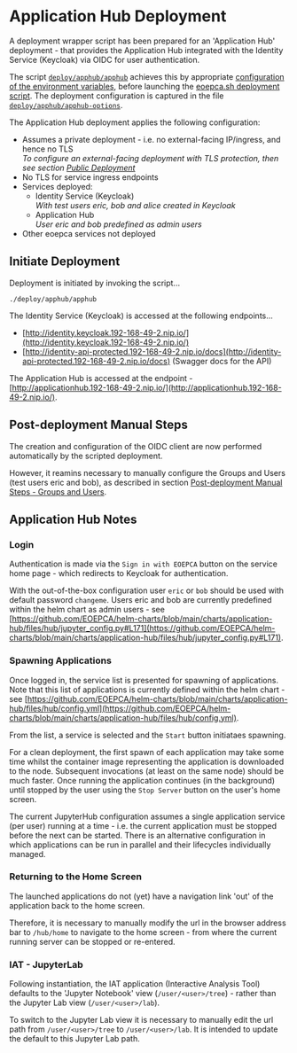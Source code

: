 # Application Hub Deployment

A deployment wrapper script has been prepared for an 'Application Hub' deployment - that provides the Application Hub integrated with the Identity Service (Keycloak) via OIDC for user authentication.

The script [`deploy/apphub/apphub`](https://github.com/EOEPCA/deployment-guide/blob/integration/deploy/apphub/apphub) achieves this by appropriate [configuration of the environment variables](scripted-deployment.md#environment-variables), before launching the [eoepca.sh deployment script](scripted-deployment.md#command-line-arguments). The deployment configuration is captured in the file [`deploy/apphub/apphub-options`](https://github.com/EOEPCA/deployment-guide/blob/integration/deploy/apphub/apphub-options).

The Application Hub deployment applies the following configuration:

* Assumes a private deployment - i.e. no external-facing IP/ingress, and hence no TLS<br>
  _To configure an external-facing deployment with TLS protection, then see section [Public Deployment](scripted-deployment.md#public-deployment)_
* No TLS for service ingress endpoints
* Services deployed:
    * Identity Service (Keycloak)<br>
      _With test users eric, bob and alice created in Keycloak_
    * Application Hub<br>
      _User eric and bob predefined as admin users_
* Other eoepca services not deployed

## Initiate Deployment

Deployment is initiated by invoking the script...

```
./deploy/apphub/apphub
```

The Identity Service (Keycloak) is accessed at the following endpoints...

* [http://identity.keycloak.192-168-49-2.nip.io/](http://identity.keycloak.192-168-49-2.nip.io/)
* [http://identity-api-protected.192-168-49-2.nip.io/docs](http://identity-api-protected.192-168-49-2.nip.io/docs) (Swagger docs for the API)

The Application Hub is accessed at the endpoint - [http://applicationhub.192-168-49-2.nip.io/](http://applicationhub.192-168-49-2.nip.io/).

## Post-deployment Manual Steps

The creation and configuration of the OIDC client are now performed automatically by the scripted deployment.

However, it reamins necessary to manually configure the Groups and Users (test users eric and bob), as described in section [Post-deployment Manual Steps - Groups and Users](../eoepca/application-hub.md#groups-and-users).

## Application Hub Notes

### Login

Authentication is made via the `Sign in with EOEPCA` button on the service home page - which redirects to Keycloak for authentication.

With the out-of-the-box configuration user `eric` or `bob` should be used with default password `changeme`. Users eric and bob are currently predefined within the helm chart as admin users - see [https://github.com/EOEPCA/helm-charts/blob/main/charts/application-hub/files/hub/jupyter_config.py#L171](https://github.com/EOEPCA/helm-charts/blob/main/charts/application-hub/files/hub/jupyter_config.py#L171).

### Spawning Applications

Once logged in, the service list is presented for spawning of applications. Note that this list of applications is currently defined within the helm chart - see [https://github.com/EOEPCA/helm-charts/blob/main/charts/application-hub/files/hub/config.yml](https://github.com/EOEPCA/helm-charts/blob/main/charts/application-hub/files/hub/config.yml).

From the list, a service is selected and the `Start` button initiataes spawning.

For a clean deployment, the first spawn of each application may take some time whilst the container image representing the application is downloaded to the node. Subsequent invocations (at least on the same node) should be much faster. Once running the application continues (in the background) until stopped by the user using the `Stop Server` button on the user's home screen.

The current JupyterHub configuration assumes a single application service (per user) running at a time - i.e. the current application must be stopped before the next can be started. There is an alternative configuration in which applications can be run in parallel and their lifecycles individually managed.

### Returning to the Home Screen

The launched applications do not (yet) have a navigation link 'out' of the application back to the home screen.

Therefore, it is necessary to manually modify the url in the browser address bar to `/hub/home` to navigate to the home screen - from where the current running server can be stopped or re-entered.

### IAT - JupyterLab

Following instantiation, the IAT application (Interactive Analysis Tool) defaults to the 'Jupyter Notebook' view (`/user/<user>/tree`) - rather than the Jupyter Lab view (`/user/<user>/lab`).

To switch to the Jupyter Lab view it is necessary to manually edit the url path from `/user/<user>/tree` to `/user/<user>/lab`. It is intended to update the default to this Jupyter Lab path.
